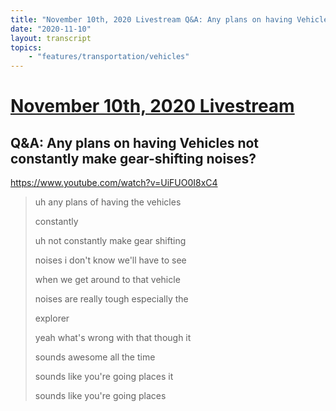 ```yaml
---
title: "November 10th, 2020 Livestream Q&A: Any plans on having Vehicles not constantly make gear-shifting noises?"
date: "2020-11-10"
layout: transcript
topics:
    - "features/transportation/vehicles"
---
```

# [November 10th, 2020 Livestream](../2020-11-10.md)
## Q&A: Any plans on having Vehicles not constantly make gear-shifting noises?
https://www.youtube.com/watch?v=UiFUO0I8xC4
> uh any plans of having the vehicles
> 
> constantly
> 
> uh not constantly make gear shifting
> 
> noises i don't know we'll have to see
> 
> when we get around to that vehicle
> 
> noises are really tough especially the
> 
> explorer
> 
> yeah what's wrong with that though it
> 
> sounds awesome all the time
> 
> sounds like you're going places it
> 
> sounds like you're going places
> 
